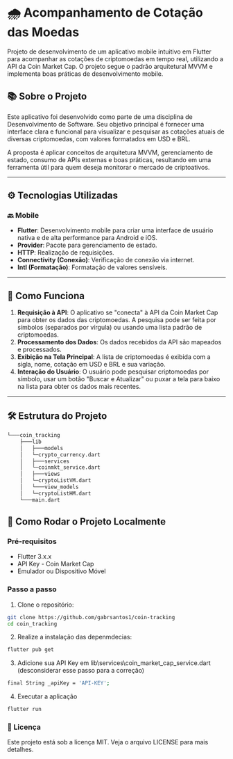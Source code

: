 # 🌧️ Acompanhamento de Cotação das Moedas

Projeto de desenvolvimento de um aplicativo mobile intuitivo em Flutter para acompanhar as cotações de criptomoedas em tempo real, utilizando a API da Coin Market Cap. O projeto segue o padrão arquitetural MVVM e implementa boas práticas de desenvolvimento mobile.

## 📚 Sobre o Projeto

Este aplicativo foi desenvolvido como parte de uma disciplina de Desenvolvimento de Software. Seu objetivo principal é fornecer uma interface clara e funcional para visualizar e pesquisar as cotações atuais de diversas criptomoedas, com valores formatados em USD e BRL.

A proposta é aplicar conceitos de arquitetura MVVM, gerenciamento de estado, consumo de APIs externas e boas práticas, resultando em uma ferramenta útil para quem deseja monitorar o mercado de criptoativos.

---

## ⚙️ Tecnologias Utilizadas

### 🔙 Mobile
- **Flutter**: Desenvolvimento mobile para criar uma interface de usuário nativa e de alta performance para Android e iOS.
- **Provider**: Pacote para gerenciamento de estado.
- **HTTP**: Realização de requisições.
- **Connectivity (Conexão)**: Verificação de conexão via internet.
- **Intl (Formatação)**: Formatação de valores sensíveis.


---

## 🧠 Como Funciona

1. **Requisição à API**: O aplicativo se "conecta" à API da Coin Market Cap para obter os dados das criptomoedas. A pesquisa pode ser feita por símbolos (separados por vírgula) ou usando uma lista padrão de criptomoedas.
2. **Processamento dos Dados**: Os dados recebidos da API são mapeados e processados.
3. **Exibição na Tela Principal**: A lista de criptomoedas é exibida com a sigla, nome, cotação em USD e BRL e sua variação.
4. **Interação do Usuário**: O usuário pode pesquisar criptomoedas por símbolo, usar um botão "Buscar e Atualizar" ou puxar a tela para baixo na lista para obter os dados mais recentes.

---

## 🛠️ Estrutura do Projeto

```bash
└───coin_tracking
    ├───lib
    │   ├───models
    │   └─crypto_currency.dart
    │   ├───services
    │   └─coinmkt_service.dart
    │   ├───views
    │   └─cryptoListVM.dart
    │   └───view_models
    │   └─cryptoListHM.dart
    └───main.dart

```

## 🚀 Como Rodar o Projeto Localmente

### Pré-requisitos

- Flutter 3.x.x
- API Key - Coin Market Cap
- Emulador ou Dispositivo Móvel

### Passo a passo

1. Clone o repositório:
```bash
git clone https://github.com/gabrsantos1/coin-tracking
cd coin_tracking
```

2. Realize a instalação das depenmdecias:
```bash
flutter pub get
```

3. Adicione sua API Key em lib\services\coin_market_cap_service.dart (desconsiderar esse passo para a correção)
```bash
final String _apiKey = 'API-KEY';
```

4. Executar a aplicação
```bash
flutter run
```


### 📝 Licença
Este projeto está sob a licença MIT. Veja o arquivo LICENSE para mais detalhes.